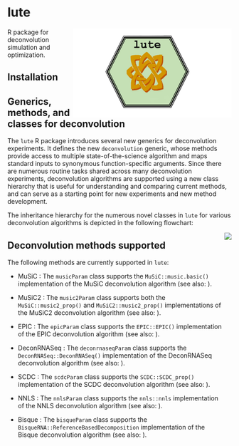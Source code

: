 # lute

[<img style="float: right;" src = "inst/png/lute_hexsticker_basic1.png" height="200"/>](https://github.com/metamaden/lute)

R package for deconvolution simulation and optimization.

## Installation

## Generics, methods, and classes for deconvolution

The `lute` R package introduces several new generics for deconvolution experiments. It defines the new 
`deconvolution` generic, whose methods provide access to multiple state-of-the-science algorithm and maps 
standard inputs to synonymous function-specific arguments. Since there are numerous routine tasks shared across many deconvolution experiments, deconvolution algorithms are supported using a new class hierarchy that is useful
for understanding and comparing current methods, and can serve as a starting point for new experiments and
new method development.

The inheritance hierarchy for the numerous novel classes in `lute` for various deconvolution algorithms is depicted in the following flowchart:

[<img style="float: right;" src = "inst/png/deconvolution_classes_flowchart.jpeg" height="500"/>](https://github.com/metamaden/lute)

## Deconvolution methods supported

The following methods are currently supported in `lute`:

* MuSiC : The `musicParam` class supports the `MuSiC::music.basic()` implementation of the MuSiC deconvolution algorithm (see also: ).

* MuSiC2 : The `music2Param` class supports both the `MuSiC::music2_prop()` and `MuSiC2::music2_prop()` implementations of the MuSiC2 deconvolution algorithm (see also: ).

* EPIC : The `epicParam` class supports the `EPIC::EPIC()` implementation of the EPIC deconvolution algorithm (see also: ).

* DeconRNASeq : The `deconrnaseqParam` class supports the `DeconRNASeq::DeconRNASeq()` implementation of the DeconRNASeq deconvolution algorithm (see also: ).

* SCDC : The `scdcParam` class supports the `SCDC::SCDC_prop()` implementation of the SCDC deconvolution algorithm (see also: ).

* NNLS : The `nnlsParam` class supports the `nnls::nnls` implementation of the NNLS deconvolution algorithm (see also: ).

* Bisque : The `bisqueParam` class supports the `BisqueRNA::ReferenceBasedDecomposition` implementation of the Bisque deconvolution algorithm (see also: ).

